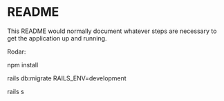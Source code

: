 # README

This README would normally document whatever steps are necessary to get the
application up and running.

Rodar:

npm install

rails db:migrate RAILS_ENV=development

rails s

